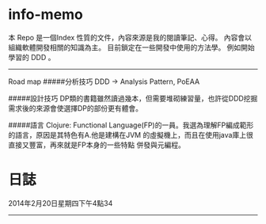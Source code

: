 info-memo
=========


本 Repo 是一個Index 性質的文件，內容來源是我的閱讀筆記、心得。
內容會以組織軟體開發相關的知識為主。
目前鎖定在一些開發中使用的方法學。
例如開始學習的 DDD 。


---
Road map
#####分析技巧
DDD -> Analysis Pattern, PoEAA 

#####設計技巧
DP類的書籍雖然讀過幾本，但需要堆砌練習量，也許從DDD挖掘需求後的來源會使選擇DP的部份更有體會。

#####語言
  Clojure: Functional Language(FP)的一員。我選為理解FP編成範形的語言，原因是其特色有A.他是建構在JVM 的虛擬機上，而且在使用java庫上很直接又豐富，再來就是FP本身的一些特點 併發與元編程。




日誌
======
2014年2月20日星期四下午4點34

****


